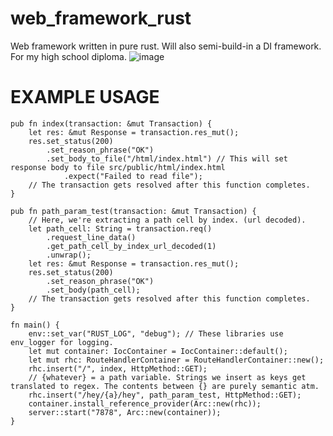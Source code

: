 # web_framework_rust
Web framework written in pure rust. Will also semi-build-in a DI framework. For my high school diploma.
![image](https://user-images.githubusercontent.com/64704277/190867762-dd4165a5-0225-49f1-a296-f9d1daca9308.png)
# EXAMPLE USAGE
```
pub fn index(transaction: &mut Transaction) {
    let res: &mut Response = transaction.res_mut();
    res.set_status(200)
        .set_reason_phrase("OK")
        .set_body_to_file("/html/index.html") // This will set response body to file src/public/html/index.html
            .expect("Failed to read file");
    // The transaction gets resolved after this function completes.
}

pub fn path_param_test(transaction: &mut Transaction) {
    // Here, we're extracting a path cell by index. (url decoded).
    let path_cell: String = transaction.req()
        .request_line_data()
        .get_path_cell_by_index_url_decoded(1)
        .unwrap();
    let res: &mut Response = transaction.res_mut();
    res.set_status(200)
        .set_reason_phrase("OK")
        .set_body(path_cell);
    // The transaction gets resolved after this function completes.
}

fn main() {
    env::set_var("RUST_LOG", "debug"); // These libraries use env_logger for logging.
    let mut container: IocContainer = IocContainer::default();
    let mut rhc: RouteHandlerContainer = RouteHandlerContainer::new();
    rhc.insert("/", index, HttpMethod::GET);
    // {whatever} = a path variable. Strings we insert as keys get translated to regex. The contents between {} are purely semantic atm.
    rhc.insert("/hey/{a}/hey", path_param_test, HttpMethod::GET);
    container.install_reference_provider(Arc::new(rhc));
    server::start("7878", Arc::new(container));
}
```
